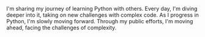 I'm sharing my journey of learning Python with others.
Every day, I'm diving deeper into it, taking on new challenges with complex code.
As I progress in Python, I'm slowly moving forward.
Through my public efforts, I'm moving ahead, facing the challenges of complexity.
